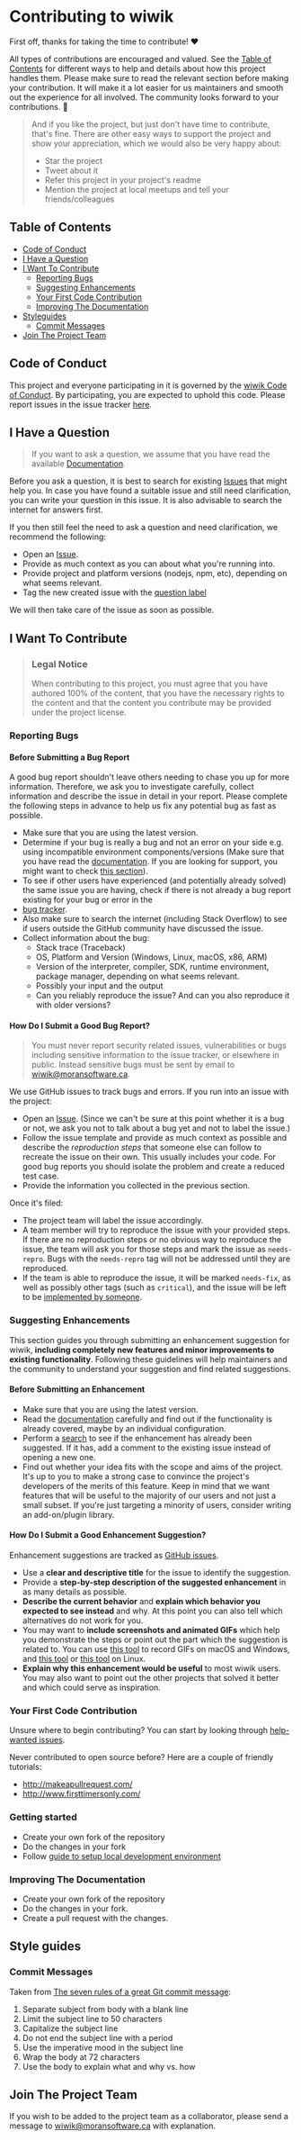 <!-- omit in toc -->

# Contributing to wiwik

First off, thanks for taking the time to contribute! ❤️

All types of contributions are encouraged and valued.
See the [Table of Contents](#table-of-contents) for different ways to help and
details about how this project handles them. Please make sure to read the
relevant section before making your contribution. It will make it a lot easier
for us maintainers and smooth out the experience for all involved. The community
looks forward to your contributions. 🎉

> And if you like the project, but just don't have time to contribute, that's
> fine. There are other easy ways to support the project and show your
> appreciation, which we would also be very happy about:
> - Star the project
> - Tweet about it
> - Refer this project in your project's readme
> - Mention the project at local meetups and tell your friends/colleagues

<!-- omit in toc -->

## Table of Contents

- [Code of Conduct](#code-of-conduct)
- [I Have a Question](#i-have-a-question)
- [I Want To Contribute](#i-want-to-contribute)
    - [Reporting Bugs](#reporting-bugs)
    - [Suggesting Enhancements](#suggesting-enhancements)
    - [Your First Code Contribution](#your-first-code-contribution)
    - [Improving The Documentation](#improving-the-documentation)
- [Styleguides](#styleguides)
    - [Commit Messages](#commit-messages)
- [Join The Project Team](#join-the-project-team)

## Code of Conduct

This project and everyone participating in it is governed by the
[wiwik Code of Conduct](https://github.com/dsoftwareinc/wiwik/blob/main/.github/CODE_OF_CONDUCT.md).
By participating, you are expected to uphold this code. Please report
issues in the issue tracker [here](https://github.com/dsoftwareinc/wiwik/issues).

## I Have a Question

> If you want to ask a question, we assume that you have read the
> available [Documentation](https://github.com/dsoftwareinc/wiwik).

Before you ask a question, it is best to search for
existing [Issues](https://github.com/dsoftwareinc/wiwik/issues) that might help
you. In case you have found a suitable issue and still need clarification, you
can write your question in this issue. It is also advisable to search the
internet for answers first.

If you then still feel the need to ask a question and need clarification, we
recommend the following:

- Open an [Issue](https://github.com/dsoftwareinc/wiwik/issues/new).
- Provide as much context as you can about what you're running into.
- Provide project and platform versions (nodejs, npm, etc), depending on what
  seems relevant.
- Tag the new created issue with
  the [question label](https://github.com/dsoftwareinc/wiwik/labels/question)

We will then take care of the issue as soon as possible.

## I Want To Contribute

> ### Legal Notice <!-- omit in toc -->
> When contributing to this project, you must agree that you have authored 100%
> of the content, that you have the necessary rights to the content and that the
> content you contribute may be provided under the project license.

### Reporting Bugs

<!-- omit in toc -->

#### Before Submitting a Bug Report

A good bug report shouldn't leave others needing to chase you up for more
information.
Therefore, we ask you to investigate carefully, collect information and describe
the issue in detail in your report.
Please complete the following steps in advance to help us fix any potential bug
as fast as possible.

- Make sure that you are using the latest version.
- Determine if your bug is really a bug and not an error on your side e.g. using
  incompatible environment components/versions (Make sure that you have read
  the [documentation](https://github.com/dsoftwareinc/wiwik).
  If you are looking for support, you might want to check
  [this section](#i-have-a-question)).
- To see if other users have experienced (and potentially already solved) the
  same issue you are having, check if there is not already a bug report existing
  for your bug or error in the
- [bug tracker](https://github.com/dsoftwareinc/wiwik/issues?q=label%3Abug).
- Also make sure to search the internet (including Stack Overflow) to see if
  users outside the GitHub
  community have discussed the issue.
- Collect information about the bug:
    - Stack trace (Traceback)
    - OS, Platform and Version (Windows, Linux, macOS, x86, ARM)
    - Version of the interpreter, compiler, SDK, runtime environment, package
      manager, depending on what seems relevant.
    - Possibly your input and the output
    - Can you reliably reproduce the issue? And can you also reproduce it with
      older versions?

<!-- omit in toc -->

#### How Do I Submit a Good Bug Report?

> You must never report security related issues, vulnerabilities or bugs
> including sensitive information
> to the issue tracker, or elsewhere in public.
> Instead sensitive bugs must be sent by email to <wiwik@moransoftware.ca>.

We use GitHub issues to track bugs and errors. If you run into an issue with the
project:

- Open an [Issue](https://github.com/dsoftwareinc/wiwik/issues/new).
  (Since we can't be sure at this point whether it is a bug or not, we ask you
  not to talk about a bug yet and
  not to label the issue.)
- Follow the issue template and provide as much context as possible and describe
  the *reproduction steps* that someone else can follow to recreate the issue on
  their own.
  This usually includes your code.
  For good bug reports you should isolate the problem and create a reduced test
  case.
- Provide the information you collected in the previous section.

Once it's filed:

- The project team will label the issue accordingly.
- A team member will try to reproduce the issue with your provided steps. If
  there are no reproduction steps or no obvious way to reproduce the issue, the
  team will ask you for those steps and mark the issue as `needs-repro`. Bugs
  with the `needs-repro` tag will not be addressed until they are reproduced.
- If the team is able to reproduce the issue, it will be marked `needs-fix`, as
  well as possibly other tags (such as `critical`), and the issue will be left
  to be [implemented by someone](#your-first-code-contribution).

<!-- You might want to create an issue template for bugs and errors that can be used as a guide and that defines the structure of the information to be included. If you do so, reference it here in the description. -->

### Suggesting Enhancements

This section guides you through submitting an enhancement suggestion for
wiwik, **including completely new features and minor improvements to
existing functionality**. Following these guidelines will help maintainers and
the community to understand your suggestion and find related suggestions.

<!-- omit in toc -->

#### Before Submitting an Enhancement

- Make sure that you are using the latest version.
- Read the [documentation](https://github.com/dsoftwareinc/wiwik) carefully and
  find out if the functionality is already covered, maybe by an individual
  configuration.
- Perform a [search](https://github.com/dsoftwareinc/wiwik/issues) to see if the
  enhancement has already been suggested. If it has, add a comment to the
  existing issue instead of opening a new one.
- Find out whether your idea fits with the scope and aims of the project. It's
  up to you to make a strong case to convince the project's developers of the
  merits of this feature. Keep in mind that we want features that will be useful
  to the majority of our users and not just a small subset. If you're just
  targeting a minority of users, consider writing an add-on/plugin library.

<!-- omit in toc -->

#### How Do I Submit a Good Enhancement Suggestion?

Enhancement suggestions are tracked
as [GitHub issues](https://github.com/dsoftwareinc/wiwik/issues).

- Use a **clear and descriptive title** for the issue to identify the
  suggestion.
- Provide a **step-by-step description of the suggested enhancement** in as many
  details as possible.
- **Describe the current behavior** and **explain which behavior you expected to
  see instead** and why. At this point you can also tell which alternatives do
  not work for you.
- You may want to **include screenshots and animated GIFs** which help you
  demonstrate the steps or point out the part which the suggestion is related
  to. You can use [this tool](https://www.cockos.com/licecap/) to record GIFs on
  macOS and Windows, and [this tool](https://github.com/colinkeenan/silentcast)
  or [this tool](https://github.com/GNOME/byzanz) on
  Linux. <!-- this should only be included if the project has a GUI -->
- **Explain why this enhancement would be useful** to most wiwik users. You
  may also want to point out the other projects that solved it better and which
  could serve as inspiration.

### Your First Code Contribution

Unsure where to begin contributing? You can start by looking through
[help-wanted issues](https://github.com/dsoftwareinc/wiwik/labels/help%20wanted).

Never contributed to open source before? Here are a couple of friendly
tutorials:

- <http://makeapullrequest.com/>
- <http://www.firsttimersonly.com/>

### Getting started

- Create your own fork of the repository
- Do the changes in your fork
- Follow [guide to setup local development environment](../local-dev.md)

### Improving The Documentation

- Create your own fork of the repository
- Do the changes in your fork.
- Create a pull request with the changes.

## Style guides

### Commit Messages

Taken from
[The seven rules of a great Git commit message](https://cbea.ms/git-commit/):

1. Separate subject from body with a blank line
2. Limit the subject line to 50 characters
3. Capitalize the subject line
4. Do not end the subject line with a period
5. Use the imperative mood in the subject line
6. Wrap the body at 72 characters
7. Use the body to explain what and why vs. how

## Join The Project Team

If you wish to be added to the project team as a collaborator, please send
a message to wiwik@moransoftware.ca with explanation.

<!-- omit in toc -->

